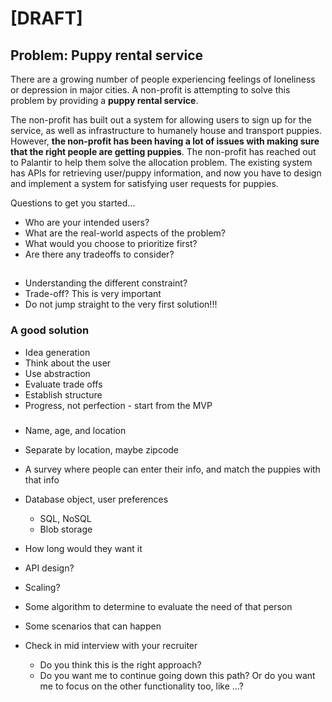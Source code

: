 # [DRAFT]
## Problem: Puppy rental service
There are a growing number of people experiencing feelings of loneliness or depression in major cities. A non-profit is attempting to solve this problem by providing a **puppy rental service**. 

The non-profit has built out a system for allowing users to sign up for the service, as well as infrastructure to humanely house and transport puppies. However, **the non-profit has been having a lot of issues with making sure that the right people are getting puppies**. The non-profit has reached out to Palantir to help them solve the allocation problem. The existing system has APIs for retrieving user/puppy information, and now you have to design and implement a system for satisfying user requests for puppies. 

Questions to get you started...

- Who are your intended users?
- What are the real-world aspects of the problem?
- What would you choose to prioritize first?
- Are there any tradeoffs to consider?

## 
- Understanding the different constraint?
- Trade-off? This is very important
- Do not jump straight to the very first solution!!!

### A good solution
- Idea generation
- Think about the user
- Use abstraction
- Evaluate trade offs
- Establish structure
- Progress, not perfection - start from the MVP

### 
- Name, age, and location
- Separate by location, maybe zipcode
- A survey where people can enter their info, and match the puppies with that info
- Database object, user preferences
    - SQL, NoSQL
    - Blob storage
- How long would they want it
- API design?
- Scaling?
- Some algorithm to determine to evaluate the need of that person
- Some scenarios that can happen

- Check in mid interview with your recruiter
    - Do you think this is the right approach?
    - Do you want me to continue going down this path? Or do you want me to focus on the other functionality too, like ...?

